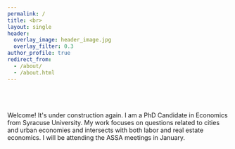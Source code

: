 ```yaml
---
permalink: /
title: <br>
layout: single
header:
  overlay_image: header_image.jpg
  overlay_filter: 0.3
author_profile: true
redirect_from: 
  - /about/
  - /about.html
---
```

<br>
<br>
<br>
Welcome! It's under construction again. I am a PhD Candidate in Economics from Syracuse University. My work focuses on questions related to cities and urban economies and intersects with both labor and real estate economics. I will be attending the ASSA meetings in January.
<br>

